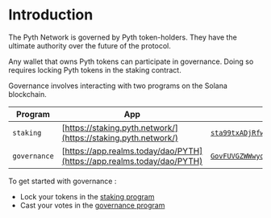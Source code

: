 # Introduction

The Pyth Network is governed by Pyth token-holders. They have the ultimate authority over the future of the protocol. 

Any wallet that owns Pyth tokens can participate in governance. Doing so requires locking Pyth tokens in the staking contract. 

Governance involves interacting with two programs on the Solana blockchain. 

| Program       | App                                                                 | On-chain address                               |
| ------------- | --------------------------------------------------------------------| -----------------------------------------------|
| `staking`     | [https://staking.pyth.network/](https://staking.pyth.network/)                                | [`sta99txADjRfwHQQMNckb8vUN4jcAAhN2HBMTR2Ah6d`](https://explorer.solana.com/address/sta99txADjRfwHQQMNckb8vUN4jcAAhN2HBMTR2Ah6d)  |
| `governance`  | [https://app.realms.today/dao/PYTH](https://app.realms.today/dao/PYTH)                                   | [`GovFUVGZWWwyoLq8rhnoVWknRFkhDSbQiSoREJ5LiZCV`](https://explorer.solana.com/address/GovFUVGZWWwyoLq8rhnoVWknRFkhDSbQiSoREJ5LiZCV) |

To get started with governance :
- Lock your tokens in the [staking program](the-staking-program.md) 
- Cast your votes in the [governance program](the-governance-program.md) 

